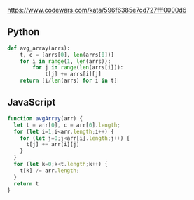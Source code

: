 https://www.codewars.com/kata/596f6385e7cd727fff0000d6

## Python
```py
def avg_array(arrs):
    t, c = [arrs[0], len(arrs[0])]
    for i in range(1, len(arrs)):
        for j in range(len(arrs[i])):
            t[j] += arrs[i][j]
    return [i/len(arrs) for i in t]
```

## JavaScript
```js
function avgArray(arr) {
  let t = arr[0], c = arr[0].length;
  for (let i=1;i<arr.length;i++) {
    for (let j=0;j<arr[i].length;j++) {
      t[j] += arr[i][j]
    }
  }
  for (let k=0;k<t.length;k++) {
    t[k] /= arr.length;
  }
  return t
}
```